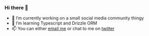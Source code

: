 ### Hi there 👋

- 🔭 I’m currently working on a small social media community thingy
- 🌱 I’m learning Typescript and Drizzle ORM
- 📫 You can either [email me](mailto:oscar@landmark.sh) or chat to me on [twitter](https://twitter.com/dot0scar)
